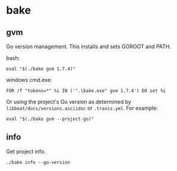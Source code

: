 bake
====

gvm
---

Go version management. This installs and sets GOROOT and PATH.

bash:

`eval "$(./bake gvm 1.7.4)"`

windows cmd.exe:

`FOR /f "tokens=*" %i IN ('".\bake.exe" gvm 1.7.4') DO set %i`

Or using the project's Go version as determined by `libbeat/docs/versions.asciidoc` or `.travis.yml`. For example:

`eval "$(./bake gvm --project-go)"`

info
----

Get project info.

`./bake info --go-version`
